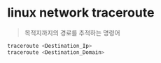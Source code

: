 # linux network traceroute

> 목적지까지의 경로를 추적하는 명령어

```sh
traceroute <Destination_Ip>
traceroute <Destination_Domain>
```
